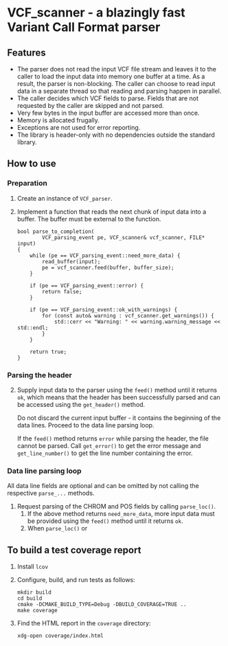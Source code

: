 # VCF_scanner - a blazingly fast Variant Call Format parser

## Features

*   The parser does not read the input VCF file stream and leaves it to the
    caller to load the input data into memory one buffer at a time.  As a
    result, the parser is non-blocking. The caller can choose to read input
    data in a separate thread so that reading and parsing happen in parallel.
*   The caller decides which VCF fields to parse. Fields that are not requested
    by the caller are skipped and not parsed.
*   Very few bytes in the input buffer are accessed more than once.
*   Memory is allocated frugally.
*   Exceptions are not used for error reporting.
*   The library is header-only with no dependencies outside the standard
    library.

## How to use

### Preparation

1.  Create an instance of `VCF_parser`.

2.  Implement a function that reads the next chunk of input data into a buffer.
    The buffer must be external to the function.

        bool parse_to_completion(
                VCF_parsing_event pe, VCF_scanner& vcf_scanner, FILE* input)
        {
            while (pe == VCF_parsing_event::need_more_data) {
                read_buffer(input);
                pe = vcf_scanner.feed(buffer, buffer_size);
            }

            if (pe == VCF_parsing_event::error) {
                return false;
            }

            if (pe == VCF_parsing_event::ok_with_warnings) {
                for (const auto& warning : vcf_scanner.get_warnings()) {
                    std::cerr << "Warning: " << warning.warning_message << std::endl;
                }
            }

            return true;
        }

### Parsing the header

2.  Supply input data to the parser using the `feed()` method until it returns
    `ok`, which means that the header has been successfully parsed and can be
    accessed using the `get_header()` method.

    Do not discard the current input buffer - it contains the beginning of the
    data lines.  Proceed to the data line parsing loop.

    If the `feed()` method returns `error` while parsing the header, the file
    cannot be parsed. Call `get_error()` to get the error message and
    `get_line_number()` to get the line number containing the error.

### Data line parsing loop

All data line fields are optional and can be omitted by not calling the
respective `parse_...` methods.

1.  Request parsing of the CHROM and POS fields by calling `parse_loc()`.
	1.  If the above method returns `need_more_data`, more input data must
	    be provided using the `feed()` method until it returns `ok`.
	2.  When `parse_loc()` or 

## To build a test coverage report

1.  Install `lcov`
2.  Configure, build, and run tests as follows:

        mkdir build
        cd build
        cmake -DCMAKE_BUILD_TYPE=Debug -DBUILD_COVERAGE=TRUE ..
        make coverage

3.  Find the HTML report in the `coverage` directory:

        xdg-open coverage/index.html
